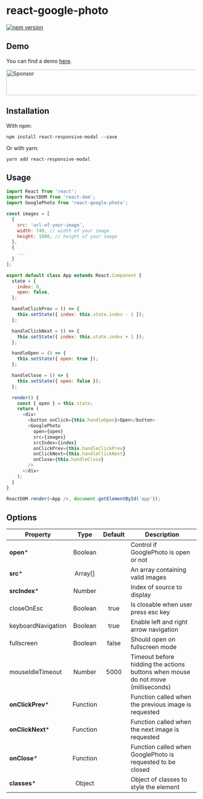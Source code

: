 # react-google-photo

[![npm version](https://badge.fury.io/js/react-google-photo.svg)](https://badge.fury.io/js/react-google-photo)

## Demo

You can find a demo [here](https://react-google-photo.leopradel.com/).

<a target='_blank' rel='nofollow' href='https://app.codesponsor.io/link/TPcxj3ZMAXdSxzhvJ7SzjaQY/pradel/react-google-photo'>
  <img alt='Sponsor' width='888' height='68' src='https://app.codesponsor.io/embed/TPcxj3ZMAXdSxzhvJ7SzjaQY/pradel/react-google-photo.svg' />
</a>

## Installation

With npm:
```
npm install react-responsive-modal --save
```

Or with yarn:
```
yarn add react-responsive-modal
```

## Usage

```javascript
import React from 'react';
import ReactDOM from 'react-dom';
import GooglePhoto from 'react-google-photo';

const images = [
  {
    src: 'url-of-your-image',
    width: 749, // width of your image
    height: 1000, // height of your image
  },
  {
    ...
  }
];

export default class App extends React.Component {
  state = {
    index: 0,
    open: false,
  };

  handleClickPrev = () => {
    this.setState({ index: this.state.index - 1 });
  };

  handleClickNext = () => {
    this.setState({ index: this.state.index + 1 });
  };

  handleOpen = () => {
    this.setState({ open: true });
  };

  handleClose = () => {
    this.setState({ open: false });
  };

  render() {
    const { open } = this.state;
    return (
      <div>
        <button onClick={this.handleOpen}>Open</button>
        <GooglePhoto
          open={open}
          src={images}
          srcIndex={index}
          onClickPrev={this.handleClickPrev}
          onClickNext={this.handleClickNext}
          onClose={this.handleClose}
        />
      </div>
    );
  }
}

ReactDOM.render(<App />, document.getElementById('app'));
```

## Options

Property | Type | Default | Description
---- | :----: | :-------: | -----------
**open*** | Boolean |  | Control if GooglePhoto is open or not
**src*** | Array[] |  | An array containing valid images
**srcIndex*** | Number |  | Index of source to display
closeOnEsc | Boolean | true | Is closable when user press esc key
keyboardNavigation | Boolean | true | Enable left and right arrow navigation
fullscreen | Boolean | false | Should open on fullscreen mode
mouseIdleTimeout | Number | 5000 | Timeout before hidding the actions buttons when mouse do not move (milliseconds)
**onClickPrev*** | Function |  | Function called when the previous image is requested
**onClickNext*** | Function |  | Function called when the next image is requested
**onClose*** | Function |  | Function called when GooglePhoto is requested to be closed
**classes*** | Object |  | Object of classes to style the element

